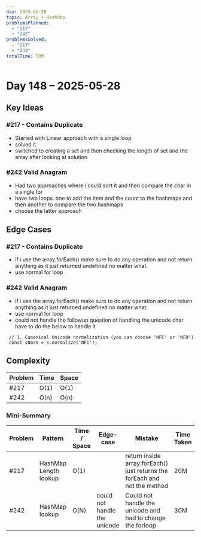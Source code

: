 ```yaml
---
day: 2025-05-28
topic: Array + HashMap
problemsPlanned:
  - "217"
  - "242"
problemsSolved:
  - "217"
  - "242"
totalTime: 50M
---
```


# Day 148 – 2025-05-28

## Key Ideas
 ### #217 - Contains Duplicate
- Started with Linear approach with a single loop 
- solved it
- switched to creating a set and then checking the length of set and the array after looking at solution 
### #242 Valid Anagram 
- Had two approaches where i could sort it and then compare the char in a single for
- have two loops. one to add the item and the count to the hashmaps and then another to compare the two hashmaps
- choose the latter approach 
## Edge Cases
### #217 - Contains Duplicate
- if i use the array.forEach() make sure to do any operation and not return anything 
  as it just returned undefined no matter what.
- use normal for loop
### #242 Valid Anagram 
- if i use the array.forEach() make sure to do any operation and not return anything 
  as it just returned undefined no matter what.
- use normal for loop
- could not handle the followup question of handling the unicode char have to do the below to handle it
 ```
  // 1. Canonical Unicode normalization (you can choose 'NFC' or 'NFD')
  const sNorm = s.normalize('NFC');
```
## Complexity
| Problem | Time | Space |
| ------- | ---- | ----- |
| #217    | O(1) | O(1)  |
| #242    | O(n) | O(n)  |

### Mini-Summary
| Problem | Pattern                  | Time / Space | Edge-case                    | Mistake                                                                   | Time Taken |
| ------- | ------------------------ | ------------ | ---------------------------- | ------------------------------------------------------------------------- | ---------- |
| #217    | HashMap<br>Length lookup | O(1)         |                              | return inside array.forEach() just returns the forEach and not the method | 20M        |
| #242    | HashMap lookup           | O(N)         | could not handle the unicode | Could not handle the unicode and had to change the forloop                | 30M        |

